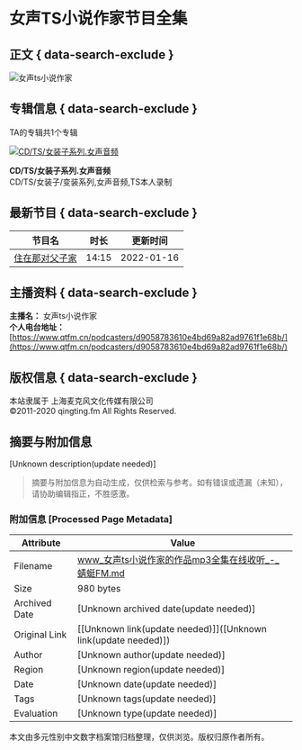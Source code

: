 # 女声TS小说作家节目全集

## 正文 { data-search-exclude }


![女声ts小说作家](https://pic.qtfm.cn/qtfm/2020/12/04/qingting-kf-avatar.png)

## 专辑信息 { data-search-exclude }

TA的专辑共1个专辑

[![CD/TS/女装子系列.女声音频](https://pic.qtfm.cn/device/a2a4230129c64226b80404e0083c3245/1642229215423_kufI97mc-.png!400)](/channels/430192)

**CD/TS/女装子系列.女声音频**  
CD/TS/女装子/变装系列,女声音频,TS本人录制

## 最新节目 { data-search-exclude }

节目名 | 时长 | 更新时间
--- | --- | ---
[住在那对父子家](/channels/430192/programs/20120072) | 14:15 | 2022-01-16

## 主播资料 { data-search-exclude }

**主播名：** 女声ts小说作家  
**个人电台地址：** [https://www.qtfm.cn/podcasters/d9058783610e4bd69a82ad9761f1e68b/](https://www.qtfm.cn/podcasters/d9058783610e4bd69a82ad9761f1e68b/)

## 版权信息 { data-search-exclude }

本站隶属于 上海麦克风文化传媒有限公司  
©2011-2020 qingting.fm All Rights Reserved.
<!-- tcd_original_link https://www.qtfm.cn/podcasters/d9058783610e4bd69a82ad9761f1e68b -->


## 摘要与附加信息

<!-- tcd_abstract -->
[Unknown description(update needed)]
<!-- tcd_abstract_end -->

> 摘要与附加信息为自动生成，仅供检索与参考。如有错误或遗漏（未知），请协助编辑指正，不胜感激。

### 附加信息 [Processed Page Metadata]

| Attribute       | Value                                  |
|-----------------|----------------------------------------|
| Filename        | www_女声ts小说作家的作品mp3全集在线收听_-_蜻蜓FM.md                             |
| Size            | 980 bytes                           |
| Archived Date   | [Unknown archived date(update needed)]                             |
| Original Link   | [[Unknown link(update needed)]]([Unknown link(update needed)])                       |
| Author          | [Unknown author(update needed)]                               |
| Region          | [Unknown region(update needed)]                               |
| Date            | [Unknown date(update needed)]                                 |
| Tags            | [Unknown tags(update needed)]                                 |
| Evaluation            | [Unknown type(update needed)]                                 |
<!-- tcd_table_end -->

本文由多元性别中文数字档案馆归档整理，仅供浏览。版权归原作者所有。
